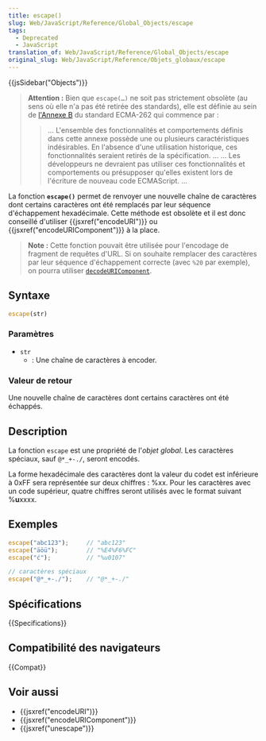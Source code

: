 ```yaml
---
title: escape()
slug: Web/JavaScript/Reference/Global_Objects/escape
tags:
  - Deprecated
  - JavaScript
translation_of: Web/JavaScript/Reference/Global_Objects/escape
original_slug: Web/JavaScript/Reference/Objets_globaux/escape
---
```


{{jsSidebar("Objects")}}

> **Attention :** Bien que `escape(…)` ne soit pas strictement obsolète (au sens où elle n'a pas été retirée des standards), elle est définie au sein de [l'Annexe B](https://www.ecma-international.org/ecma-262/9.0/index.html#sec-additional-ecmascript-features-for-web-browsers) du standard ECMA-262 qui commence par :
>
> > … L'ensemble des fonctionnalités et comportements définis dans cette annexe possède une ou plusieurs caractéristiques indésirables. En l'absence d'une utilisation historique, ces fonctionnalités seraient retirés de la spécification. …
> > … Les développeurs ne devraient pas utiliser ces fonctionnalités et comportements ou présupposer qu'elles existent lors de l'écriture de nouveau code ECMAScript. …

La fonction **`escape()`** permet de renvoyer une nouvelle chaîne de caractères dont certains caractères ont été remplacés par leur séquence d'échappement hexadécimale. Cette méthode est obsolète et il est donc conseillé d'utiliser {{jsxref("encodeURI")}} ou {{jsxref("encodeURIComponent")}} à la place.

> **Note :** Cette fonction pouvait être utilisée pour l'encodage de fragment de requêtes d'URL. Si on souhaite remplacer des caractères par leur séquence d'échappement correcte (avec `%20` par exemple), on pourra utiliser [`decodeURIComponent`](/fr/docs/Web/JavaScript/Reference/Objets_globaux/decodeURIComponent).

## Syntaxe

```js
escape(str)
```

### Paramètres

- `str`
  - : Une chaîne de caractères à encoder.

### Valeur de retour

Une nouvelle chaîne de caractères dont certains caractères ont été échappés.

## Description

La fonction `escape` est une propriété de l'_objet global_. Les caractères spéciaux, sauf `@*_+-./`, seront encodés.

La forme hexadécimale des caractères dont la valeur du codet est inférieure à 0xFF sera représentée sur deux chiffres : %xx. Pour les caractères avec un code supérieur, quatre chiffres seront utilisés avec le format suivant %**u**xxxx.

## Exemples

```js
escape("abc123");     // "abc123"
escape("äöü");        // "%E4%F6%FC"
escape("ć");          // "%u0107"

// caractères spéciaux
escape("@*_+-./");    // "@*_+-./"
```

## Spécifications

{{Specifications}}

## Compatibilité des navigateurs

{{Compat}}

## Voir aussi

- {{jsxref("encodeURI")}}
- {{jsxref("encodeURIComponent")}}
- {{jsxref("unescape")}}
